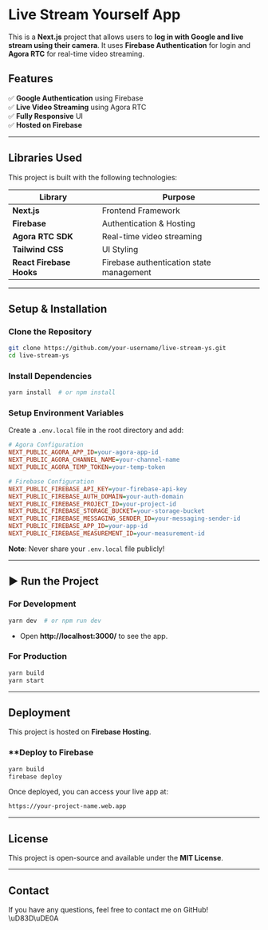 # **Live Stream Yourself App**
This is a **Next.js** project that allows users to **log in with Google and live stream using their camera**. It uses **Firebase Authentication** for login and **Agora RTC** for real-time video streaming.

## Features
✅ **Google Authentication** using Firebase  
✅ **Live Video Streaming** using Agora RTC  
✅ **Fully Responsive** UI  
✅ **Hosted on Firebase**  

---

## Libraries Used
This project is built with the following technologies:

| Library | Purpose |
|---------|---------|
| **Next.js** | Frontend Framework |
| **Firebase** | Authentication & Hosting |
| **Agora RTC SDK** | Real-time video streaming |
| **Tailwind CSS** | UI Styling |
| **React Firebase Hooks** | Firebase authentication state management |

---

## Setup & Installation
### Clone the Repository
```bash
git clone https://github.com/your-username/live-stream-ys.git
cd live-stream-ys
```

### Install Dependencies
```bash
yarn install  # or npm install
```

### Setup Environment Variables
Create a `.env.local` file in the root directory and add:

```ini
# Agora Configuration
NEXT_PUBLIC_AGORA_APP_ID=your-agora-app-id
NEXT_PUBLIC_AGORA_CHANNEL_NAME=your-channel-name
NEXT_PUBLIC_AGORA_TEMP_TOKEN=your-temp-token

# Firebase Configuration
NEXT_PUBLIC_FIREBASE_API_KEY=your-firebase-api-key
NEXT_PUBLIC_FIREBASE_AUTH_DOMAIN=your-auth-domain
NEXT_PUBLIC_FIREBASE_PROJECT_ID=your-project-id
NEXT_PUBLIC_FIREBASE_STORAGE_BUCKET=your-storage-bucket
NEXT_PUBLIC_FIREBASE_MESSAGING_SENDER_ID=your-messaging-sender-id
NEXT_PUBLIC_FIREBASE_APP_ID=your-app-id
NEXT_PUBLIC_FIREBASE_MEASUREMENT_ID=your-measurement-id
```

**Note**: Never share your `.env.local` file publicly! 

---

## **▶️ Run the Project**
### **For Development**
```bash
yarn dev  # or npm run dev
```
- Open **http://localhost:3000/** to see the app.

### **For Production**
```bash
yarn build
yarn start
```

---

## Deployment
This project is hosted on **Firebase Hosting**.

### **Deploy to Firebase
```bash
yarn build
firebase deploy
```

Once deployed, you can access your live app at:
```bash
https://your-project-name.web.app
```

---

## License
This project is open-source and available under the **MIT License**.

---

## Contact
If you have any questions, feel free to contact me on GitHub! \uD83D\uDE0A

